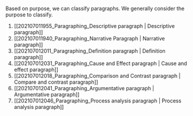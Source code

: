 Based on purpose, we can classify paragraphs. We generally consider the purpose to classify.
1. [[202107011955_Paragraphing_Descriptive paragraph | Descriptive paragraph]]
2. [[202107011940_Paragraphing_Narrative Paragraph | Narrative paragraph]]
3. [[202107012011_Paragraphing_Definition paragraph | Definition paragraph]]
4. [[202107012031_Paragraphing_Cause and Effect paragraph | Cause and effect paragraph]]
5. [[202107012018_Paragraphing_Comparison and Contrast paragraph | Compare and contrast paragraph]]
6. [[202107012041_Paragraphing_Argumentative paragraph | Argumentative paragraph]]
7. [[202107012046_Paragraphing_Process analysis paragraph | Process analysis paragraph]]